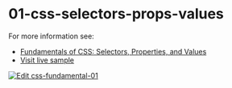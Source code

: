 # 01-css-selectors-props-values

For more information see: 

- [Fundamentals of CSS: Selectors, Properties, and Values](https://plentistack.com/fundamentals-of-css-selectors-properties-and-values/?utm_source=github&utm_medium=website&utm_campaign=blog-post)
- [Visit live sample](https://01-css-selectors-props-values.vercel.app/)

[![Edit css-fundamental-01](https://codesandbox.io/static/img/play-codesandbox.svg)](https://codesandbox.io/s/github/plentistack/css-fundamental/tree/01-css-selectors-props-values/?fontsize=14&hidenavigation=1&theme=dark)
